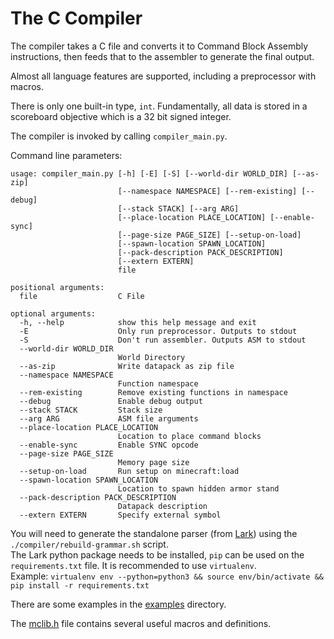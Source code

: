 The C Compiler
==============

The compiler takes a C file and converts it to Command Block Assembly instructions,
then feeds that to the assembler to generate the final output.

Almost all language features are supported, including a preprocessor with macros.


There is only one built-in type, `int`. Fundamentally, all data is stored in a scoreboard objective
which is a 32 bit signed integer.

The compiler is invoked by calling `compiler_main.py`.

Command line parameters:
```
usage: compiler_main.py [-h] [-E] [-S] [--world-dir WORLD_DIR] [--as-zip]
                        [--namespace NAMESPACE] [--rem-existing] [--debug]
                        [--stack STACK] [--arg ARG]
                        [--place-location PLACE_LOCATION] [--enable-sync]
                        [--page-size PAGE_SIZE] [--setup-on-load]
                        [--spawn-location SPAWN_LOCATION]
                        [--pack-description PACK_DESCRIPTION]
                        [--extern EXTERN]
                        file

positional arguments:
  file                  C File

optional arguments:
  -h, --help            show this help message and exit
  -E                    Only run preprocessor. Outputs to stdout
  -S                    Don't run assembler. Outputs ASM to stdout
  --world-dir WORLD_DIR
                        World Directory
  --as-zip              Write datapack as zip file
  --namespace NAMESPACE
                        Function namespace
  --rem-existing        Remove existing functions in namespace
  --debug               Enable debug output
  --stack STACK         Stack size
  --arg ARG             ASM file arguments
  --place-location PLACE_LOCATION
                        Location to place command blocks
  --enable-sync         Enable SYNC opcode
  --page-size PAGE_SIZE
                        Memory page size
  --setup-on-load       Run setup on minecraft:load
  --spawn-location SPAWN_LOCATION
                        Location to spawn hidden armor stand
  --pack-description PACK_DESCRIPTION
                        Datapack description
  --extern EXTERN       Specify external symbol
```

You will need to generate the standalone parser (from [Lark](https://github.com/lark-parser/lark)) using the `./compiler/rebuild-grammar.sh` script.  
The Lark python package needs to be installed, `pip` can be used on the `requirements.txt` file. It is recommended to use `virtualenv`.  
Example: `virtualenv env --python=python3 && source env/bin/activate && pip install -r requirements.txt`

There are some examples in the [examples](https://github.com/simon816/Command-Block-Assembly/tree/master/examples) directory.

The [mclib.h](https://github.com/simon816/Command-Block-Assembly/blob/master/compiler/include/mclib.h) file
contains several useful macros and definitions.
